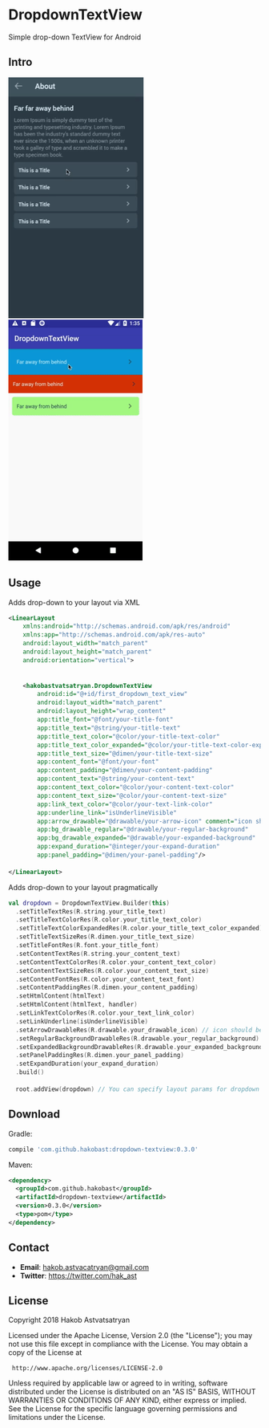 # DropdownTextView
Simple drop-down TextView for Android

## Intro

![](example-screens/example-1.gif)
![](example-screens/example-2.gif)

## Usage

Adds drop-down to your layout via XML

```xml
<LinearLayout
    xmlns:android="http://schemas.android.com/apk/res/android"
    xmlns:app="http://schemas.android.com/apk/res-auto"
    android:layout_width="match_parent"
    android:layout_height="match_parent"
    android:orientation="vertical">


    <hakobastvatsatryan.DropdownTextView
        android:id="@+id/first_dropdown_text_view"
        android:layout_width="match_parent"
        android:layout_height="wrap_content"
        app:title_font="@font/your-title-font"
        app:title_text="@string/your-title-text"
        app:title_text_color="@color/your-title-text-color"
        app:title_text_color_expanded="@color/your-title-text-color-expanded"
        app:title_text_size="@dimen/your-title-text-size"
        app:content_font="@font/your-font"
        app:content_padding="@dimen/your-content-padding"
        app:content_text="@string/your-content-text"
        app:content_text_color="@color/your-content-text-color"
        app:content_text_size="@color/your-content-text-size"
        app:link_text_color="@color/your-text-link-color"
        app:underline_link="isUnderlineVisible"
        app:arrow_drawable="@drawable/your-arrow-icon" comment="icon should be faced to the right"
        app:bg_drawable_regular="@drawable/your-regular-background"
        app:bg_drawable_expanded="@drawable/your-expanded-background"
        app:expand_duration="@integer/your-expand-duration"
        app:panel_padding="@dimen/your-panel-padding"/>

</LinearLayout>
```

Adds drop-down to your layout pragmatically

```kotlin
val dropdown = DropdownTextView.Builder(this)
  .setTitleTextRes(R.string.your_title_text)
  .setTitleTextColorRes(R.color.your_title_text_color)
  .setTitleTextColorExpandedRes(R.color.your_title_text_color_expanded)
  .setTitleTextSizeRes(R.dimen.your_title_text_size)
  .setTitleFontRes(R.font.your_title_font)
  .setContentTextRes(R.string.your_content_text)
  .setContentTextColorRes(R.color.your_content_text_color)
  .setContentTextSizeRes(R.color.your_content_text_size)
  .setContentFontRes(R.color.your_content_text_font)
  .setContentPaddingRes(R.dimen.your_content_padding)
  .setHtmlContent(htmlText)
  .setHtmlContent(htmlText, handler)
  .setLinkTextColorRes(R.color.your_text_link_color)
  .setLinkUnderline(isUnderlineVisible)
  .setArrowDrawableRes(R.drawable.your_drawable_icon) // icon should be faced to the right
  .setRegularBackgroundDrawableRes(R.drawable.your_regular_background)
  .setExpandedBackgroundDrawableRes(R.drawable.your_expanded_background)
  .setPanelPaddingRes(R.dimen.your_panel_padding)
  .setExpandDuration(your_expand_duration)
  .build()

  root.addView(dropdown) // You can specify layout params for dropdown
```

## Download
Gradle:
```groovy
compile 'com.github.hakobast:dropdown-textview:0.3.0'
```
Maven:
```xml
<dependency>
  <groupId>com.github.hakobast</groupId>
  <artifactId>dropdown-textview</artifactId>
  <version>0.3.0</version>
  <type>pom</type>
</dependency>
```

## Contact

- **Email**: hakob.astvacatryan@gmail.com
- **Twitter**: https://twitter.com/hak_ast

## License

 Copyright 2018 Hakob Astvatsatryan

   Licensed under the Apache License, Version 2.0 (the "License");
   you may not use this file except in compliance with the License.
   You may obtain a copy of the License at

     http://www.apache.org/licenses/LICENSE-2.0

   Unless required by applicable law or agreed to in writing, software
   distributed under the License is distributed on an "AS IS" BASIS,
   WITHOUT WARRANTIES OR CONDITIONS OF ANY KIND, either express or implied.
   See the License for the specific language governing permissions and
   limitations under the License.
